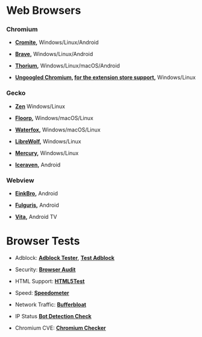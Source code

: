 # Web Browsers

### Chromium
- **[Cromite](https://github.com/uazo/cromite),** Windows/Linux/Android

- **[Brave](https://github.com/brave/brave-browser),** Windows/Linux/Android

- **[Thorium](https://github.com/Alex313031/Thorium),** Windows/Linux/macOS/Android

- **[Ungoogled Chromium](https://ungoogled-software.github.io/ungoogled-chromium-binaries/), [for the extension store support](https://github.com/NeverDecaf/chromium-web-store),** Windows/Linux

### Gecko

- **[Zen](https://github.com/zen-browser/desktop)** Windows/Linux
 
- **[Floorp](https://github.com/Floorp-Projects/Floorp),** Windows/macOS/Linux

 - **[Waterfox](https://www.waterfox.net/),** Windows/macOS/Linux

- **[LibreWolf](https://librewolf.net/),** Windows/Linux
  
- **[Mercury](https://github.com/Alex313031/Mercury),** Windows/Linux

- **[Iceraven](https://github.com/fork-maintainers/iceraven-browser),** Android

### Webview

- **[EinkBro](https://github.com/plateaukao/einkbro),** Android

- **[Fulguris](https://github.com/Slion/Fulguris),** Android

- **[Vita](https://github.com/mehmetumit/VitaBrowser),** Android TV

# Browser Tests

- Adblock: **[Adblock Tester](https://adblock-tester.com/)**, **[Test Adblock](https://adblock.turtlecute.org/)**

- Security: **[Browser Audit](https://browseraudit.com/)**

- HTML Support: **[HTML5Test](https://html5test.co/)**

- Speed: **[Speedometer](https://browserbench.org/Speedometer2.1/)**

- Network Traffic: **[Bufferbloat](https://www.waveform.com/tools/bufferbloat)**

- IP Status **[Bot Detection Check](https://www.ipqualityscore.com/bot-management/bot-detection-check)**

- Chromium CVE: **[Chromium Checker](https://chromiumchecker.com/)**
